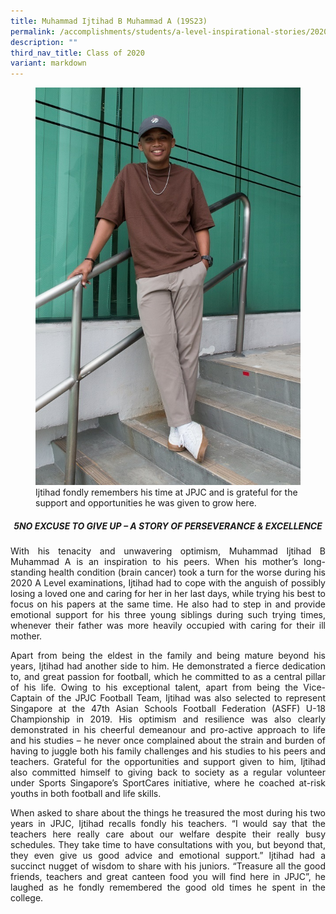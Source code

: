 ```yaml
---
title: Muhammad Ijtihad B Muhammad A (19S23)
permalink: /accomplishments/students/a-level-inspirational-stories/2020/ijtihad/
description: ""
third_nav_title: Class of 2020
variant: markdown
---
```

<figure>
<img src="/images/Ijtihad.jpg">
<figcaption>Ijtihad fondly remembers his time at JPJC and is grateful for the support and opportunities he was given to grow here.</figcaption></figure>

<div align="justify">
<center><h5>5NO EXCUSE TO GIVE UP – A STORY OF PERSEVERANCE &amp; EXCELLENCE</h5></center>

<p>
With his tenacity and unwavering optimism, Muhammad Ijtihad B Muhammad A is an inspiration to his peers. When his mother’s long-standing health condition (brain cancer) took a turn for the worse during his 2020 A Level examinations, Ijtihad had to cope with the anguish of possibly losing a loved one and caring for her in her last days, while trying his best to focus on his papers at the same time. He also had to step in and provide emotional support for his three young siblings during such trying times, whenever their father was more heavily occupied with caring for their ill mother.</p>

<p>
Apart from being the eldest in the family and being mature beyond his years, Ijtihad had another side to him. He demonstrated a fierce dedication to, and great passion for football, which he committed to as a central pillar of his life. Owing to his exceptional talent, apart from being the Vice-Captain of the JPJC Football Team, Ijtihad was also selected to represent Singapore at the 47th Asian Schools Football Federation (ASFF) U-18 Championship in 2019. His optimism and resilience was also clearly demonstrated in his cheerful demeanour and pro-active approach to life and his studies – he never once complained about the strain and burden of having to juggle both his family challenges and his studies to his peers and teachers. Grateful for the opportunities and support given to him, Ijtihad also committed himself to giving back to society as a regular volunteer under Sports Singapore’s SportCares initiative, where he coached at-risk youths in both football and life skills.</p>

<p>
When asked to share about the things he treasured the most during his two years in JPJC, Ijtihad recalls fondly his teachers. “I would say that the teachers here really care about our welfare despite their really busy schedules. They take time to have consultations with you, but beyond that, they even give us good advice and emotional support.” Ijtihad had a succinct nugget of wisdom to share with his juniors. “Treasure all the good friends, teachers and great canteen food you will find here in JPJC”, he laughed as he fondly remembered the good old times he spent in the college.</p></div>